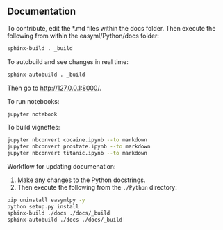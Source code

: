 Documentation
-------------

To contribute, edit the *.md files within the docs folder. Then execute the following from within the easyml/Python/docs folder:

```bash
sphinx-build . _build
```

To autobuild and see changes in real time:

```bash
sphinx-autobuild . _build
```

Then go to http://127.0.0.1:8000/.

To run notebooks:

```bash
jupyter notebook
```

To build vignettes:

```bash
jupyter nbconvert cocaine.ipynb --to markdown
jupyter nbconvert prostate.ipynb --to markdown
jupyter nbconvert titanic.ipynb --to markdown
```

Workflow for updating documenation:

1) Make any changes to the Python docstrings.
2) Then execute the following from the `./Python` directory:

```bash
pip uninstall easymlpy -y
python setup.py install
sphinx-build ./docs ./docs/_build
sphinx-autobuild ./docs ./docs/_build
```
